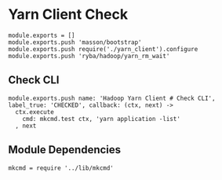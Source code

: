 
# Yarn Client Check

    module.exports = []
    module.exports.push 'masson/bootstrap'
    module.exports.push require('./yarn_client').configure
    module.exports.push 'ryba/hadoop/yarn_rm_wait'

## Check CLI

    module.exports.push name: 'Hadoop Yarn Client # Check CLI', label_true: 'CHECKED', callback: (ctx, next) ->
      ctx.execute
        cmd: mkcmd.test ctx, 'yarn application -list'
      , next

## Module Dependencies

    mkcmd = require '../lib/mkcmd'


